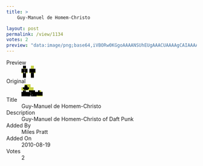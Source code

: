```yaml
---
title: >
    Guy-Manuel de Homem-Christo

layout: post
permalink: /view/1134
votes: 2
preview: "data:image/png;base64,iVBORw0KGgoAAAANSUhEUgAAACUAAAAgCAIAAAAaMSbnAAAABnRSTlMA/wD/AP5AXyvrAAAAwklEQVRIiWP8//8fAwwwMjIxYAPIavCAYxc8sIpbGeyAs7FbQDswat+ofaQAFmTO0fNutLaPkVQNaHkRV5bFBdBVp6WloZF0Args+///HzIi1djhnj5H7Rva9mHJ78g5YdasWWiyFOZ3FuQybOF0BYgFM2fOYGBgSE/PSEtLmzVrFp5yDlM7RAsyiayGEZljbbgLq/+Q1SA3DhhQ2xAQ7fjdxEjF9gsx2od7+hy1b9S+UfsQAKU9aGxsTIlZxGint/8APHNchuXYIewAAAAASUVORK5CYII="
---
```

<dl class="side-by-side">
<dt>Preview</dt>
<dd>
    <img class="preview" src="data:image/png;base64,iVBORw0KGgoAAAANSUhEUgAAACUAAAAgCAIAAAAaMSbnAAAABnRSTlMA/wD/AP5AXyvrAAAAwklEQVRIiWP8//8fAwwwMjIxYAPIavCAYxc8sIpbGeyAs7FbQDswat+ofaQAFmTO0fNutLaPkVQNaHkRV5bFBdBVp6WloZF0Args+///HzIi1djhnj5H7Rva9mHJ78g5YdasWWiyFOZ3FuQybOF0BYgFM2fOYGBgSE/PSEtLmzVrFp5yDlM7RAsyiayGEZljbbgLq/+Q1SA3DhhQ2xAQ7fjdxEjF9gsx2od7+hy1b9S+UfsQAKU9aGxsTIlZxGint/8APHNchuXYIewAAAAASUVORK5CYII=">
</dd>
<dt>Original</dt>
<dd>
    <img class="preview" src="data:image/png;base64,iVBORw0KGgoAAAANSUhEUgAAAEAAAAAgCAYAAACinX6EAAAAvklEQVR42u3YwQ2AIAwFUHZiAi+OwqJGr46ESjyAQaWpCIXf5AdPBh4eWpV6qXkdLSdKevmHmZbBpUuA/TFIVwDXw1MQVANlnwIAAABANkBkw6yI6xMAAAAA2K8QRM4KDxvLfviqASgIoqdF7rjb4rgc3K7WOgi3cUoI6f05QAEAgM4AbOP5H8AYE127AYhhAAAAAABAIRD5AEw0ABQBODbtp1qAa6tLzV3Tc66ufATqmn3c5gJQv4C//jSlAmyO9ft7VSd6dAAAAABJRU5ErkJggg==">
</dd>
<dt>Title</dt>
<dd>Guy-Manuel de Homem-Christo</dd>
<dt>Description</dt>
<dd>Guy-Manuel de Homem-Christo of Daft Punk</dd>
<dt>Added By</dt>
<dd>Miles Pratt</dd>
<dt>Added On</dt>
<dd>2010-08-19</dd>
<dt>Votes</dt>
<dd>2</dd>
</dl>
